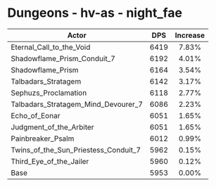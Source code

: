 # Dungeons - hv-as - night_fae
| Actor | DPS | Increase |
|---|:---:|:---:|
|Eternal_Call_to_the_Void|6419|7.83%|
|Shadowflame_Prism_Conduit_7|6192|4.01%|
|Shadowflame_Prism|6164|3.54%|
|Talbadars_Stratagem|6142|3.17%|
|Sephuzs_Proclamation|6118|2.77%|
|Talbadars_Stratagem_Mind_Devourer_7|6086|2.23%|
|Echo_of_Eonar|6051|1.65%|
|Judgment_of_the_Arbiter|6051|1.65%|
|Painbreaker_Psalm|6012|0.99%|
|Twins_of_the_Sun_Priestess_Conduit_7|5962|0.15%|
|Third_Eye_of_the_Jailer|5960|0.12%|
|Base|5953|0.00%|
